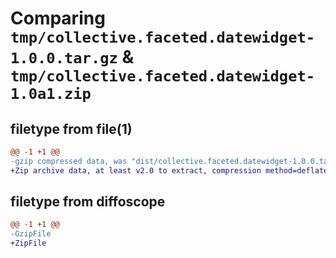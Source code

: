 # Comparing `tmp/collective.faceted.datewidget-1.0.0.tar.gz` & `tmp/collective.faceted.datewidget-1.0a1.zip`

## filetype from file(1)

```diff
@@ -1 +1 @@
-gzip compressed data, was "dist/collective.faceted.datewidget-1.0.0.tar", last modified: Mon Jul  3 10:34:13 2023, max compression
+Zip archive data, at least v2.0 to extract, compression method=deflate
```

## filetype from diffoscope

```diff
@@ -1 +1 @@
-GzipFile
+ZipFile
```

